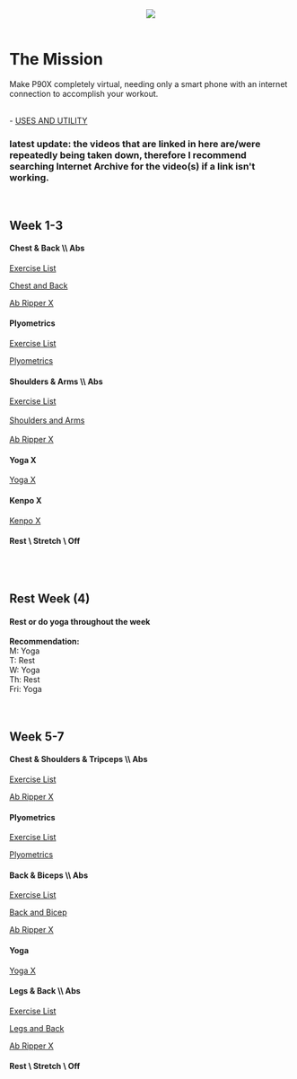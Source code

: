 <!--- (P90X PICTURE)
--->
<div style="text-align:center"><img src="https://logonoid.com/images/p90x-logo.png"></div>
<br>



<h1> The Mission </h1>
Make P90X completely virtual, needing only a smart phone with an internet connection to accomplish your workout. 
<br>

<br>- <a href="https://github.com/kcall174/p90x/blob/main/uses.md"> USES AND UTILITY</a> 



<h3> latest update: the videos that are linked in here are/were repeatedly being taken down, therefore I recommend searching Internet Archive for the video(s) if a link isn't working.</h3>

<br>


<!--- (WEEK 1-3)
--->
<h2> Week 1-3 </h2>
<!-- CHEST AND BACK AND ABS
--->
<h4>Chest & Back \\ Abs </h4>
<!-- insert videos and stuff
---><a href="https://github.com/kcall174/p90x/blob/main/Chest%20and%20Back%20%5C%5C%20Abs.md" title="Excerise List">Exercise List</a>
<p>
 </p>
<a href="https://archive.org/details/img-2024_202005/IMG_1995.mp45" title="Video">Chest and Back</a>
<p>
 </p>
<a href="https://archive.org/details/p-90-x.-disc.-12.-ab.-ripper.-x" title="Video">Ab Ripper X</a>
<p>
 </p>




<!-- PLYOMETRICS 
--->
<p>
 </p>
<h4> Plyometrics </h4><a href="https://github.com/kcall174/p90x/blob/main/Plyometrics.md" title="Excerise List">Exercise List</a>
<p>
 </p>
<a href="https://archive.org/details/p90x_20200810/P90X.DISC.02.Plyometrics.avi" title="Video">Plyometrics</a>

<p>
 </p>
 
 
 
 <!-- SHOULDERS AND ARMS AND ABS
--->
<h4> Shoulders & Arms \\ Abs </h4>
<a href="https://github.com/kcall174/p90x/blob/main/Shoulders%20and%20Arms.md">Exercise List</a>
<br>
</br>
<a href="https://archive.org/details/p90x_20200810/P90X.DISC.03.Shoulders.Arms.avi">Shoulders and Arms</a>
<br>
</br>
<a href="https://archive.org/details/p-90-x.-disc.-12.-ab.-ripper.-x" title="Video">Ab Ripper X</a>



 
 

<h4> Yoga X</h4>
<!-- insert videos and stuff
---><a href="https://archive.org/details/p90x_20200810/P90X.DISC.04.Yoga.X.avi" title="Video">Yoga X</a>

<p>
 </p>




<h4> Kenpo X </h4>
<!-- insert videos and stuff
---><a href="https://archive.org/details/p90x_20200810/P90X.DISC.06.Kenpo.X.avi" title="Video">Kenpo X</a>

<p>
 </p>
 
 
 
 
<h4> Rest \ Stretch \ Off </h4>
<!-- insert videos and stuff
--->

<p>
 </p>
 
<br>
</br>




<h2> Rest Week (4)</h2>

<h4> Rest or do yoga throughout the week </h4>
<b>Recommendation: </b></br>
M: Yoga </br>
T: Rest </br>
W: Yoga </br>
Th: Rest </br>
Fri: Yoga </br>

<br>
</br>

<h2> Week 5-7 </h2>

<h4> Chest & Shoulders & Tripceps \\ Abs </h4>
<!-- insert videos and stuff
--->
<a href="https://github.com/kcall174/p90x/blob/main/Chest,%20Shoulders,%20Triceps.md" title="Excerise List">Exercise List</a>

<p>
 </p>
 
<a href="https://archive.org/details/p90x_20200810/P90X.DISC.12.Ab.Ripper.avi" title="Video">Ab Ripper X </a>
 
<p>
 </p>
 
<h4> Plyometrics </h4>
<a href="https://github.com/kcall174/p90x/blob/main/Plyometrics.md" title="Excerise List">Exercise List</a>
<p>
 </p>
<a href="https://archive.org/details/p90x_20200810/P90X.DISC.02.Plyometrics.avi" title="Video">Plyometrics</a>

<p>
<p>
 </p>
 
<h4> Back & Biceps \\ Abs </h4>
<a href="https://github.com/kcall174/p90x/blob/main/Back%20and%20Biceps.md" title="Excerise List">Exercise List</a>
<p>
 </p>
 
<a href="https://archive.org/details/p90x_20200810/P90X.DISC.10.Back.Biceps.avi" title="Video">Back and Bicep</a>

<p>
  </p>
  
<!--
ab ripper x
-->
<a href="https://archive.org/details/p-90-x.-disc.-12.-ab.-ripper.-x" title="Video">Ab Ripper X</a>

<h4> Yoga </h4>
<a href="https://archive.org/details/p90x_20200810/P90X.DISC.04.Yoga.X.avi" title="Video">Yoga X</a>


<h4> Legs & Back \\ Abs </h4>
<a href="https://github.com/kcall174/p90x/blob/main/Legs%20and%20Back.md" title="Excerise List">Exercise List</a>

<p>
 </p>
 
<a href="https://archive.org/details/p90x_20200810/P90X.DISC.05.Legs.And.Back.avi" title="Video">Legs and Back</a>

<p>
 </p>
 
<a href="https://archive.org/details/p-90-x.-disc.-12.-ab.-ripper.-x" title="Video">Ab Ripper X</a>

<p>
 </p>

<h4> Rest \ Stretch \ Off  </h4>
